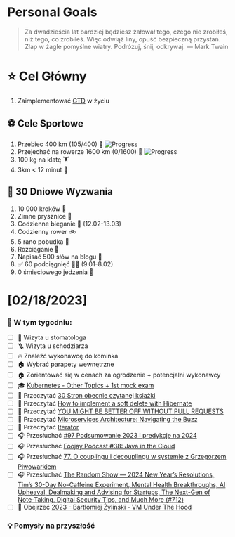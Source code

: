 
Personal Goals
==============
> Za dwadzieścia lat bardziej będziesz żałował tego, czego nie zrobiłeś, niż tego, co zrobiłeś. Więc odwiąż liny, opuść bezpieczną przystań. Złap w żagle pomyślne wiatry. Podróżuj, śnij, odkrywaj.
> — Mark Twain

# ⭐ Cel Główny
1. Zaimplementować [GTD](https://gettingthingsdone.com/) w życiu

## ⚽️ Cele Sportowe
1. Przebiec 400 km (105/400) 🏃 ![Progress](https://progress-bar.dev/28/)
2. Przejechać na rowerze 1600 km (0/1600) 🚴 ![Progress](https://progress-bar.dev/0/)
3. 100 kg na klatę  🏋️
4. 3km < 12 minut 👟

## 🎯 30 Dniowe Wyzwania
1. 10 000 kroków 🦶 
2. Zimne prysznice 🚿
3. Codzienne bieganie 🏃 (12.02-13.03)
4. Codzienny rower 🚲
5. 5 rano pobudka 🌅
6. Rozciąganie 🧘
7. Napisać 500 słów na blogu 📝
8. ✅ 60 podciągnięć 🏋️‍♂️ (9.01-8.02)
9. 0 śmieciowego jedzenia 🍔

# [02/18/2023]
### 🚧 W tym tygodniu:
- [ ] 🦷 Wizyta u stomatologa
- [ ] 🪜 Wizyta u schodziarza
- [ ] 🔥 Znaleźć wykonawcę do kominka
- [ ] 🏠 Wybrać parapety wewnętrzne
- [ ] 🏠 Zorientować się w cenach za ogrodzenie + potencjalni wykonawcy
- [ ] 🎓 [Kubernetes - Other Topics + 1st mock exam](https://www.udemy.com/course/certified-kubernetes-administrator-with-practice-tests/)
- [ ] 📗 Przeczytać [30 Stron obecnie czytanej książki](https://github.com/BartoszDabek/bdabek.pl/blob/master/miscellaneous/books.md)
- [ ] 📗 Przeczytać [How to implement a soft delete with Hibernate](https://thorben-janssen.com/implement-soft-delete-hibernate/)
- [ ] 📗 Przeczytać [YOU MIGHT BE BETTER OFF WITHOUT PULL REQUESTS](https://hamvocke.com/blog/better-off-without-pull-requests/)
- [ ] 📗 Przeczytać [Microservices Architecture: Navigating the Buzz](https://foojay.io/today/microservices-architecture-navigating-the-buzz/)
- [ ] 📗 Przeczytać [Iterator](https://java-design-patterns.com/patterns/iterator/)
- [ ] 🎧 Przesłuchać [#97 Podsumowanie 2023 i predykcje na 2024](https://patoarchitekci.io/97/)
- [ ] 🎧 Przesłuchać [Foojay Podcast #38: Java in the Cloud](https://foojay.io/today/foojay-podcast-38/)
- [ ] 🎧 Przesłuchać [77. O couplingu i decouplingu w systemie z Grzegorzem Piwowarkiem](https://bettersoftwaredesign.pl/episodes/77)
- [ ] 🎧 Przesłuchać [The Random Show — 2024 New Year’s Resolutions, Tim’s 30-Day No-Caffeine Experiment, Mental Health Breakthroughs, AI Upheaval, Dealmaking and Advising for Startups, The Next-Gen of Note-Taking, Digital Security Tips, and Much More (#712)](https://tim.blog/2023/12/27/the-random-show-2024-new-years-resolutions/)
- [ ] 🎥 Obejrzeć [2023 - Bartłomiej Żyliński - VM Under The Hood](https://youtu.be/Xxx2Y4SDrxQ)

### 💡 Pomysły na przyszłość
